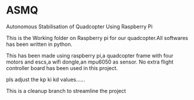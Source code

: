 # ASMQ
Autonomous Stabilisation of Quadcopter Using Raspberry Pi

This is the Working folder on Raspberry pi for our quadcopter.All softwares has been written in python.

This has been made using raspberry pi,a quadcopter frame with four motors and escs,a wifi dongle,an mpu6050 as sensor.
No extra flight controller board has been used in this project.

pls adjust the kp ki kd values......

This is a cleanup branch to streamline the project
